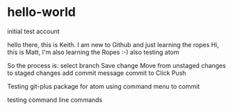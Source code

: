 # hello-world
initial test account

hello there, this is Keith. I am new to Github and just learning the ropes
Hi, this is Matt, I'm also learning the Ropes :-) also testing atom


So the process is:
select branch
Save change
Move from unstaged changes to staged changes
add commit message
commit to <branch name>
Click Push


Testing git-plus package for atom
using command menu to commit


testing command line commands
